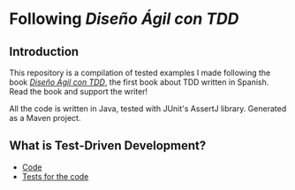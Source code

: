 # Following *Diseño Ágil con TDD*
## Introduction
This repository is a compilation of tested examples I made following the book *[Diseño Ágil con TDD](https://leanpub.com/tdd-en-castellano)*, the first book about TDD written in Spanish.
Read the book and support the writer!

All the code is written in Java, tested with JUnit's AssertJ library.
Generated as a Maven project.

## What is Test-Driven Development?
* [Code](/src/main/java/CsvFilter/CsvFilter.java)
* [Tests for the code](/src/test/java/CsvFilterShould.java)
